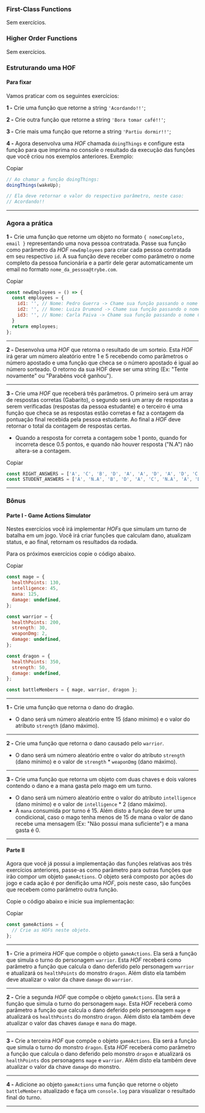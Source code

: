 ### First-Class Functions

Sem exercícios.

### Higher Order Functions

Sem exercícios.

### Estruturando uma HOF

#### Para fixar

Vamos praticar com os seguintes exercícios:

**1 -** Crie uma função que retorne a string `'Acordando!!'`;

**2 -** Crie outra função que retorne a string `'Bora tomar café!!'`;

**3 -** Crie mais uma função que retorne a string `'Partiu dormir!!'`;

**4 -** Agora desenvolva uma *HOF* chamada `doingThings` e configure esta função para que imprima no console o resultado da execução das funções que você criou nos exemplos anteriores. Exemplo:

Copiar

```javascript
// Ao chamar a função doingThings:
doingThings(wakeUp);

// Ela deve retornar o valor do respectivo parâmetro, neste caso:
// Acordando!!
```

------

### Agora a prática

**1 -** Crie uma função que retorne um objeto no formato `{ nomeCompleto, email }` representando uma nova pessoa contratada. Passe sua função como parâmetro da *HOF* `newEmployees` para criar cada pessoa contratada em seu respectivo `id`. A sua função deve receber como parâmetro o nome completo da pessoa funcionária e a partir dele gerar automaticamente um email no formato `nome_da_pessoa@trybe.com`.

Copiar

```javascript
const newEmployees = () => {
  const employees = {
    id1: '', // Nome: Pedro Guerra -> Chame sua função passando o nome Pedro Guerra como parâmetro, substituindo as aspas
    id2: '', // Nome: Luiza Drumond -> Chame sua função passando o nome Luiza Drumond como parâmetro, substituindo as aspas
    id3: '', // Nome: Carla Paiva -> Chame sua função passando o nome Carla Paiva como parâmetro, substituindo as aspas
  }
  return employees;
};
```

------

**2 -** Desenvolva uma *HOF* que retorna o resultado de um sorteio. Esta *HOF* irá gerar um número aleatório entre 1 e 5 recebendo como parâmetros o número apostado e uma função que checa se o número apostado é igual ao número sorteado. O retorno da sua HOF deve ser uma string (Ex: "Tente novamente" ou "Parabéns você ganhou").

------

**3 -** Crie uma *HOF* que receberá três parâmetros. O primeiro será um array de respostas corretas (Gabarito), o segundo será um array de respostas a serem verificadas (respostas da pessoa estudante) e o terceiro é uma função que checa se as respostas estão corretas e faz a contagem da pontuação final recebida pela pessoa estudante. Ao final a *HOF* deve retornar o total da contagem de respostas certas.

- Quando a resposta for correta a contagem sobe 1 ponto, quando for incorreta desce 0.5 pontos, e quando não houver resposta ("N.A") não altera-se a contagem.

Copiar

```javascript
const RIGHT_ANSWERS = ['A', 'C', 'B', 'D', 'A', 'A', 'D', 'A', 'D', 'C'];
const STUDENT_ANSWERS = ['A', 'N.A', 'B', 'D', 'A', 'C', 'N.A', 'A', 'D', 'B'];
```

---

### Bônus

#### Parte I - Game Actions Simulator

Nestes exercícios você irá implementar *HOFs* que simulam um turno de batalha em um jogo. Você irá criar funções que calculam dano, atualizam status, e ao final, retornam os resultados da rodada.

Para os próximos exercícios copie o código abaixo.

Copiar

```javascript
const mage = {
  healthPoints: 130,
  intelligence: 45,
  mana: 125,
  damage: undefined,
};

const warrior = {
  healthPoints: 200,
  strength: 30,
  weaponDmg: 2,
  damage: undefined,
};

const dragon = {
  healthPoints: 350,
  strength: 50,
  damage: undefined,
};

const battleMembers = { mage, warrior, dragon };
```

------

**1 -** Crie uma função que retorna o dano do dragão.

- O dano será um número aleatório entre 15 (dano mínimo) e o valor do atributo `strength` (dano máximo).

------

**2 -** Crie uma função que retorna o dano causado pelo `warrior`.

- O dano será um número aleatório entre o valor do atributo `strength` (dano mínimo) e o valor de `strength` * `weaponDmg` (dano máximo).

------

**3 -** Crie uma função que retorna um objeto com duas chaves e dois valores contendo o dano e a mana gasta pelo mago em um turno.

- O dano será um número aleatório entre o valor do atributo `intelligence` (dano mínimo) e o valor de `intelligence` * 2 (dano máximo).
- A `mana` consumida por turno é 15. Além disto a função deve ter uma condicional, caso o mago tenha menos de 15 de mana o valor de dano recebe uma mensagem (Ex: "Não possui mana suficiente") e a mana gasta é 0.

------

#### Parte II

Agora que você já possui a implementação das funções relativas aos três exercícios anteriores, passe-as como parâmetro para outras funções que irão compor um objeto `gameActions`. O objeto será composto por ações do jogo e cada ação é por denifição uma *HOF*, pois neste caso, são funções que recebem como parâmetro outra função.

Copie o código abaixo e inicie sua implementação:

Copiar

```javascript
const gameActions = {
  // Crie as HOFs neste objeto.
};
```

------

**1 -** Crie a primeira *HOF* que compõe o objeto `gameActions`. Ela será a função que simula o turno do personagem `warrior`. Esta *HOF* receberá como parâmetro a função que calcula o dano deferido pelo personagem `warrior` e atualizará os `healthPoints` do monstro `dragon`. Além disto ela também deve atualizar o valor da chave `damage` do `warrior`.

------

**2 -** Crie a segunda *HOF* que compõe o objeto `gameActions`. Ela será a função que simula o turno do personagem `mage`. Esta *HOF* receberá como parâmetro a função que calcula o dano deferido pelo personagem `mage` e atualizará os `healthPoints` do monstro `dragon`. Além disto ela também deve atualizar o valor das chaves `damage` e `mana` do mage.

------

**3 -** Crie a terceira *HOF* que compõe o objeto `gameActions`. Ela será a função que simula o turno do monstro `dragon`. Esta *HOF* receberá como parâmetro a função que calcula o dano deferido pelo monstro `dragon` e atualizará os `healthPoints` dos personagens `mage` e `warrior`. Além disto ela também deve atualizar o valor da chave `damage` do monstro.

------

**4 -** Adicione ao objeto `gameActions` uma função que retorne o objeto `battleMembers` atualizado e faça um `console.log` para visualizar o resultado final do turno.

------